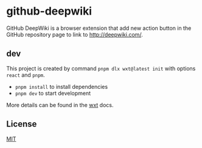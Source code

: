 # github-deepwiki

GitHub DeepWiki is a browser extension that add new action button in the GitHub
repository page to link to <http://deepwiki.com/>.

## dev

This project is created by command `pnpm dlx wxt@latest init`
with options `react` and `pnpm`.

-   `pnpm install` to install dependencies
-   `pnpm dev` to start development

More details can be found in the [wxt](https://wxt.dev/guide/essentials/project-structure.html) docs.

## License

[MIT](./LICENSE)
